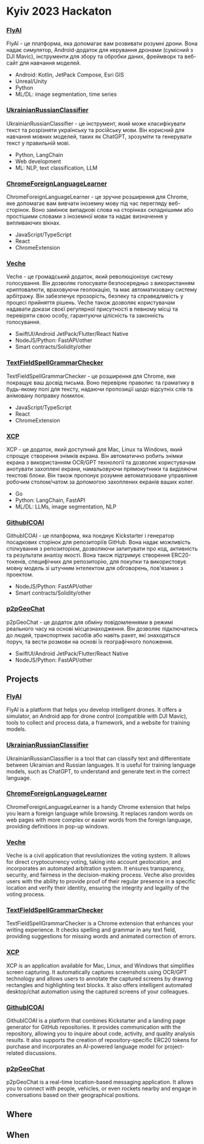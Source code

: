 # Kyiv 2023 Hackaton

### [FlyAI](https://github.com/Kyiv2023/FlyAI)

FlyAI - це платформа, яка допомагає вам розвивати розумні дрони. Вона надає симулятор, Android-додаток для керування дронами (сумісний з DJI Mavic), інструменти для збору та обробки даних, фреймворк та веб-сайт для навчання моделей.

 - Android: Kotlin, JetPack Compose, Esri GIS
 - Unreal/Unity
 - Python
 - ML/DL: image segmentation, time series

### [UkrainianRussianClassifier](https://github.com/Kyiv2023/UkranianRussianClassifier)

UkrainianRussianClassifier - це інструмент, який може класифікувати текст та розрізняти українську та російську мови. Він корисний для навчання мовних моделей, таких як ChatGPT, зрозуміти та генерувати текст у правильній мові.
 
  - Python, LangChain
  - Web development
  - ML: NLP, text classification, LLM

### [ChromeForeignLanguageLearner](https://github.com/Kyiv2023/ChromeForeignLanguageLearner)

ChromeForeignLanguageLearner - це зручне розширення для Chrome, яке допомагає вам вивчати іноземну мову під час перегляду веб-сторінок. Воно замінює випадкові слова на сторінках складнішими або простішими словами з іноземної мови та надає визначення у випливаючих вікнах.

  - JavaScript/TypeScript
  - React
  - ChromeExtension

### [Veche](https://github.com/Kyiv2023/Veche)

Veche - це громадський додаток, який революціонізує систему голосування. Він дозволяє голосувати безпосередньо з використанням криптовалюти, враховуючи геолокацію, та має автоматизовану систему арбітражу. Він забезпечує прозорість, безпеку та справедливість у процесі прийняття рішень. Veche також дозволяє користувачам надавати докази своєї регулярної присутності в певному місці та перевіряти свою особу, гарантуючи цілісність та законність голосування.

 - SwiftUI/Android JetPack/Flutter/React Native
 - NodeJS/Python: FastAPI/other
 - Smart contracts/Solidity/other

### [TextFieldSpellGrammarChecker](https://github.com/Kyiv2023/TextFieldSpellGrammarChecker)

TextFieldSpellGrammarChecker - це розширення для Chrome, яке покращує ваш досвід письма. Воно перевіряє правопис та граматику в будь-якому полі для тексту, надаючи пропозиції щодо відсутніх слів та анімовану поправку помилок.

  - JavaScript/TypeScript
  - React
  - ChromeExtension


### [XCP](https://github.com/Kyiv2023/XCP)

XCP - це додаток, який доступний для Mac, Linux та Windows, який спрощує створення знімків екрана. Він автоматично робить знімки екрана з використанням OCR/GPT технології та дозволяє користувачам анотувати захоплені екрани, намальовуючи прямокутники та виділяючи текстові блоки. Він також пропонує розумне автоматизоване управління робочим столом/чатом за допомогою захоплених екранів ваших колег.

 - Go
 - Python: LangChain, FastAPI
 - ML/DL: LLMs, image segmentation, NLP

### [GithubICOAI](https://github.com/Kyiv2023/GithubICOAI)

GithubICOAI - це платформа, яка поєднує Kickstarter і генератор посадкових сторінок для репозиторіїв GitHub. Вона надає можливість спілкування з репозиторієм, дозволяючи запитувати про код, активність та результати аналізу якості. Вона також підтримує створення ERC20-токенів, специфічних для репозиторію, для покупки та використовує мовну модель зі штучним інтелектом для обговорень, пов'язаних з проектом.

 - NodeJS/Python: FastAPI/other
 - Smart contracts/Solidity/other


### [p2pGeoChat](https://github.com/Kyiv2023/p2pGeoChat)

p2pGeoChat - це додаток для обміну повідомленнями в режимі реального часу на основі місцезнаходження. Він дозволяє підключатись до людей, транспортних засобів або навіть ракет, які знаходяться поруч, та вести розмови на основі їх географічного положення.


 - SwiftUI/Android JetPack/Flutter/React Native
 - NodeJS/Python: FastAPI/other



## Projects

### [FlyAI](https://github.com/Kyiv2023/FlyAI)

FlyAI is a platform that helps you develop intelligent drones. It offers a simulator, an Android app for drone control (compatible with DJI Mavic), tools to collect and process data, a framework, and a website for training models.

### [UkrainianRussianClassifier](https://github.com/Kyiv2023/UkranianRussianClassifier)

UkrainianRussianClassifier is a tool that can classify text and differentiate between Ukrainian and Russian languages. It is useful for training language models, such as ChatGPT, to understand and generate text in the correct language.

### [ChromeForeignLanguageLearner](https://github.com/Kyiv2023/ChromeForeignLanguageLearner)

ChromeForeignLanguageLearner is a handy Chrome extension that helps you learn a foreign language while browsing. It replaces random words on web pages with more complex or easier words from the foreign language, providing definitions in pop-up windows.

### [Veche](https://github.com/Kyiv2023/Veche)

Veche is a civil application that revolutionizes the voting system. It allows for direct cryptocurrency voting, taking into account geolocation, and incorporates an automated arbitration system. It ensures transparency, security, and fairness in the decision-making process. Veche also provides users with the ability to provide proof of their regular presence in a specific location and verify their identity, ensuring the integrity and legality of the voting process.

### [TextFieldSpellGrammarChecker](https://github.com/Kyiv2023/TextFieldSpellGrammarChecker)

TextFieldSpellGrammarChecker is a Chrome extension that enhances your writing experience. It checks spelling and grammar in any text field, providing suggestions for missing words and animated correction of errors.

### [XCP](https://github.com/Kyiv2023/XCP)

XCP is an application available for Mac, Linux, and Windows that simplifies screen capturing. It automatically captures screenshots using OCR/GPT technology and allows users to annotate the captured screens by drawing rectangles and highlighting text blocks. It also offers intelligent automated desktop/chat automation using the captured screens of your colleagues.

### [GithubICOAI](https://github.com/Kyiv2023/GithubICOAI)

GithubICOAI is a platform that combines Kickstarter and a landing page generator for GitHub repositories. It provides communication with the repository, allowing you to inquire about code, activity, and quality analysis results. It also supports the creation of repository-specific ERC20 tokens for purchase and incorporates an AI-powered language model for project-related discussions.

### [p2pGeoChat](https://github.com/Kyiv2023/p2pGeoChat)

p2pGeoChat is a real-time location-based messaging application. It allows you to connect with people, vehicles, or even rockets nearby and engage in conversations based on their geographical positions.



## Where

## When
